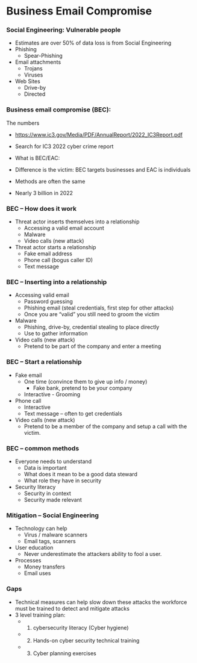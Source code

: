 

# Business Email Compromise


### Social Engineering: Vulnerable people
- Estimates are over 50% of data loss is from Social Engineering
- Phishing
    - Spear-Phishing
- Email attachments
    - Trojans
    - Viruses
- Web Sites
    - Drive-by
    - Directed


### Business email compromise (BEC):
The numbers
- https://www.ic3.gov/Media/PDF/AnnualReport/2022_IC3Report.pdf
- Search for IC3 2022 cyber crime report
- What is BEC/EAC:
- Difference is the victim: BEC targets businesses and EAC is individuals
- Methods are often the same

- Nearly 3 billion in 2022


### BEC – How does it work
- Threat actor inserts themselves into a relationship
    - Accessing a valid email account
    - Malware
    - Video calls (new attack)
- Threat actor starts a relationship
    - Fake email address
    - Phone call (bogus caller ID)
    - Text message


### BEC – Inserting into a relationship
- Accessing valid email
    - Password guessing
    - Phishing email (steal credentials, first step for other attacks)
    - Once you are “valid” you still need to groom the victim
- Malware
    - Phishing, drive-by, credential stealing to place directly
    - Use to gather information
- Video calls (new attack)
    - Pretend to be part of the company and enter a meeting



### BEC – Start a relationship
- Fake email
    - One time (convince them to give up info / money)
        - Fake bank, pretend to be your company
    - Interactive - Grooming
- Phone call
    - Interactive
    - Text message – often to get credentials
- Video calls (new attack)
    - Pretend to be a member of the company and setup a call with the victim.


### BEC – common methods
- Everyone needs to understand
    - Data is important
    - What does it mean to be a good data steward
    - What role they have in security
- Security literacy
    - Security in context
    - Security made relevant



### Mitigation – Social Engineering
- Technology can help
    - Virus / malware scanners
    - Email tags, scanners
- User education
    - Never underestimate the attackers ability to fool a user.
- Processes
    - Money transfers
    - Email uses


### Gaps
- Technical measures can help slow down these attacks the workforce must be trained to detect and mitigate attacks
- 3 level training plan:
    - 1. cybersecurity literacy (Cyber hygiene)
    - 2. Hands-on cyber security technical training
    - 3. Cyber planning exercises

